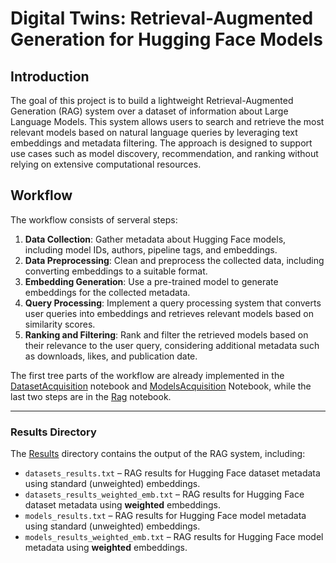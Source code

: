 # Digital Twins: Retrieval-Augmented Generation for Hugging Face Models
## Introduction
The goal of this project is to build a lightweight Retrieval-Augmented Generation (RAG) system over a dataset of information about Large Language Models.
This system allows users to search and retrieve the most relevant models based on natural language queries by leveraging text embeddings and metadata filtering. 
The approach is designed to support use cases such as model discovery, recommendation, and ranking without relying on extensive computational resources. 

## Workflow
The workflow consists of serveral steps:
1. **Data Collection**: Gather metadata about Hugging Face models, including model IDs, authors, pipeline tags, and embeddings.
2. **Data Preprocessing**: Clean and preprocess the collected data, including converting embeddings to a suitable format.
3. **Embedding Generation**: Use a pre-trained model to generate embeddings for the collected metadata.
4. **Query Processing**: Implement a query processing system that converts user queries into embeddings and retrieves relevant models based on similarity scores.
5. **Ranking and Filtering**: Rank and filter the retrieved models based on their relevance to the user query, considering additional metadata such as downloads, likes, and publication date.


The first tree parts of the workflow are already implemented in the [DatasetAcquisition](https://github.com/DiegoConce/DigitalTwins/blob/master/DataAcquisition.ipynb) notebook and [ModelsAcquisition](https://github.com/DiegoConce/DigitalTwins/blob/master/ModelsAcquisition.ipynb) Notebook, while the last two steps are in the [Rag](https://github.com/DiegoConce/DigitalTwins/blob/master/Rag.ipynb) notebook. 

---

### Results Directory

The [Results](https://github.com/DiegoConce/DigitalTwins/tree/master/Results) directory contains the output of the RAG system, including:

- `datasets_results.txt` – RAG results for Hugging Face dataset metadata using standard (unweighted) embeddings.
- `datasets_results_weighted_emb.txt` – RAG results for Hugging Face dataset metadata using **weighted** embeddings.
- `models_results.txt` – RAG results for Hugging Face model metadata using standard (unweighted) embeddings.
- `models_results_weighted_emb.txt` – RAG results for Hugging Face model metadata using **weighted** embeddings.








